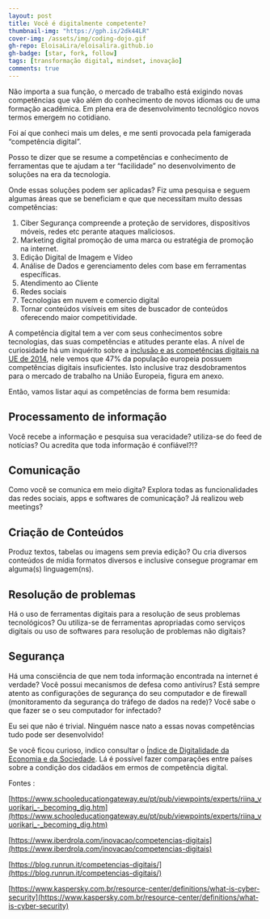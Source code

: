 ```yaml
---
layout: post
title: Você é digitalmente competente?
thumbnail-img: "https://gph.is/2dk44LR"
cover-img: /assets/img/coding-dojo.gif
gh-repo: EloisaLira/eloisalira.github.io
gh-badge: [star, fork, follow]
tags: [transformação digital, mindset, inovação]
comments: true
---
```


Não importa a sua função, o mercado de trabalho está exigindo novas competências que vão além do conhecimento de novos idiomas ou de uma formação acadêmica. Em plena era de desenvolvimento tecnológico novos termos emergem no cotidiano.

Foi aí que conheci mais um deles, e me senti provocada pela famigerada “competência digital”.

Posso te dizer que se resume a competências e conhecimento de ferramentas que te ajudam a ter “facilidade” no desenvolvimento de soluções na era da tecnologia.

Onde essas soluções podem ser aplicadas? Fiz uma pesquisa e seguem algumas áreas que se beneficiam e que que necessitam muito dessas competências:

1. Ciber Segurança compreende a proteção de servidores, dispositivos móveis, redes etc perante ataques maliciosos.
2. Marketing digital promoção de uma marca ou estratégia de promoção na internet.
3. Edição Digital de Imagem e Vídeo
4. Análise de Dados e gerenciamento deles com base em ferramentas específicas.
5. Atendimento ao Cliente
6. Redes sociais
7. Tecnologias em nuvem e comercio digital
8. Tornar conteúdos visíveis em sites de buscador de conteúdos oferecendo maior competitividade.

A competência digital tem a ver com seus conhecimentos sobre tecnologias, das suas competências e atitudes perante elas. A nível de curiosidade há um inquérito sobre a [inclusão e as competências digitais na UE de 2014](http://ec.europa.eu/digital-agenda/news-redirect/16547), nele vemos que 47% da população europeia possuem competências digitais insuficientes. Isto inclusive traz desdobramentos para o mercado de trabalho na União Europeia, figura em anexo.

Então, vamos listar aqui as competências de forma bem resumida:

## Processamento de informação
Você recebe a informação e pesquisa sua veracidade? utiliza-se do feed de notícias? Ou acredita que toda informação é confiável?!?

## Comunicação
Como você se comunica em meio digita? Explora todas as funcionalidades das redes sociais, apps e softwares de comunicação? Já realizou web meetings?

## Criação de Conteúdos
Produz textos, tabelas ou imagens sem previa edição? Ou cria diversos conteúdos de mídia formatos diversos e inclusive consegue programar em alguma(s) linguagem(ns).

## Resolução de problemas
Há o uso de ferramentas digitais para a resolução de seus problemas tecnológicos? Ou utiliza-se de ferramentas apropriadas como serviços digitais ou uso de softwares para resolução de problemas não digitais?

## Segurança
Há uma consciência de que nem toda informação encontrada na internet é verdade? Você possui mecanismos de defesa como antivírus? Está sempre atento as configurações de segurança do seu computador e de firewall (monitoramento da segurança do tráfego de dados na rede)? Você sabe o que fazer se o seu computador for infectado?

Eu sei que não é trivial. Ninguém nasce nato a essas novas competências tudo pode ser desenvolvido!

Se você ficou curioso, indico consultar o [Índice de Digitalidade da Economia e da Sociedade](https://l.workplace.com/l.php?u=https%3A%2F%2Fbit.ly%2F1AZnZQ4&h=AT2qy2KlV5t1gfnE9UjHd2bExUPKNZPdctBV6TbERjY8NgRObCwfiSCJ5sOXlM5wvP4OL2JoRRZN_cb3PcFSyfhl-uCF7eSjT2ylzpqd7dsAOdnVflUX2JS7WW8gFW5m6whKPMJoyfQZod_kkcw8vTHgtwvDMu4OFg). Lá é possível fazer comparações entre países sobre a condição dos cidadãos em ermos de competência digital.



Fontes :

[https://www.schooleducationgateway.eu/pt/pub/viewpoints/experts/riina_vuorikari_-_becoming_dig.htm](https://www.schooleducationgateway.eu/pt/pub/viewpoints/experts/riina_vuorikari_-_becoming_dig.htm)

[https://www.iberdrola.com/inovacao/competencias-digitais](https://www.iberdrola.com/inovacao/competencias-digitais)

[https://blog.runrun.it/competencias-digitais/](https://blog.runrun.it/competencias-digitais/)

[https://www.kaspersky.com.br/resource-center/definitions/what-is-cyber-security](https://www.kaspersky.com.br/resource-center/definitions/what-is-cyber-security)
